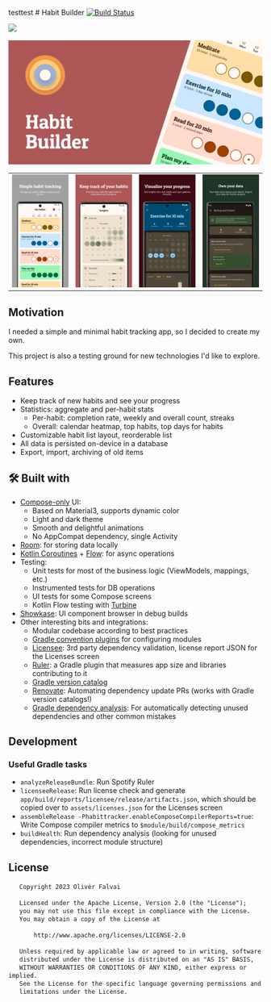 testtest # Habit Builder [![Build Status](https://app.bitrise.io/app/956ea5e751ec6be4/status.svg?token=WbwlLF41eOlFjQWJ5WFEMw&branch=main)](https://app.bitrise.io/app/956ea5e751ec6be4)

[<img src="https://user-images.githubusercontent.com/1694986/111364968-24a0fa00-864f-11eb-88aa-4b4127d8e012.png?width=100" width="200"></img>](https://play.google.com/store/apps/details?id=com.ofalvai.habittracker)

![Header](docs/feature_graphic.png)

|   |   |   |   |
|---|---|---|---|
| ![](docs/screenshot_1.png) | ![](docs/screenshot_2.png) | ![](docs/screenshot_3.png) | ![](docs/screenshot_4.png) |

## Motivation

I needed a simple and minimal habit tracking app, so I decided to create my own.

This project is also a testing ground for new technologies I'd like to explore.

## Features

- Keep track of new habits and see your progress
- Statistics: aggregate and per-habit stats
  - Per-habit: completion rate, weekly and overall count, streaks
  - Overall: calendar heatmap, top habits, top days for habits
- Customizable habit list layout, reorderable list
- All data is persisted on-device in a database
- Export, import, archiving of old items

## 🛠 Built with

- [Compose-only](https://developer.android.com/jetpack/compose) UI:
    - Based on Material3, supports dynamic color
    - Light and dark theme
    - Smooth and delightful animations
    - No AppCompat dependency, single Activity
- [Room](https://developer.android.com/training/data-storage/room): for storing data locally
- [Kotlin Coroutines](https://kotlinlang.org/docs/coroutines-overview.html) + [Flow](https://kotlinlang.org/docs/flow.html): for async operations
- Testing:
    - Unit tests for most of the business logic (ViewModels, mappings, etc.)
    - Instrumented tests for DB operations
    - UI tests for some Compose screens
    - Kotlin Flow testing with [Turbine](https://github.com/cashapp/turbine)
- [Showkase](https://github.com/airbnb/Showkase): UI component browser in debug builds
- Other interesting bits and integrations:
    - Modular codebase according to best practices
    - [Gradle convention plugins](https://github.com/ofalvai/HabitTracker/tree/main/build-logic) for configuring modules
    - [Licensee](https://github.com/cashapp/licensee): 3rd party dependency validation, license report JSON for the Licenses screen
    - [Ruler](https://github.com/spotify/ruler): a Gradle plugin that measures app size and libraries contributing to it
    - [Gradle version catalog](https://github.com/ofalvai/HabitTracker/blob/main/gradle/libs.versions.toml)
    - [Renovate](https://github.com/ofalvai/HabitTracker/issues/10): Automating dependency update PRs (works with Gradle version catalogs!)
    - [Gradle dependency analysis](https://github.com/autonomousapps/dependency-analysis-android-gradle-plugin): For automatically detecting unused dependencies and other common mistakes

## Development

### Useful Gradle tasks

- `analyzeReleaseBundle`: Run Spotify Ruler
- `licenseeRelease`: Run license check and generate `app/build/reports/licensee/release/artifacts.json`, which should be copied over to `assets/licenses.json` for the Licenses screen
- `assembleRelease -Phabittracker.enableComposeCompilerReports=true`: Write Compose compiler metrics to `$module/build/compose_metrics`
- `buildHealth`: Run dependency analysis (looking for unused dependencies, incorrect module structure)

## License

```
   Copyright 2023 Olivér Falvai

   Licensed under the Apache License, Version 2.0 (the "License");
   you may not use this file except in compliance with the License.
   You may obtain a copy of the License at

       http://www.apache.org/licenses/LICENSE-2.0

   Unless required by applicable law or agreed to in writing, software
   distributed under the License is distributed on an "AS IS" BASIS,
   WITHOUT WARRANTIES OR CONDITIONS OF ANY KIND, either express or implied.
   See the License for the specific language governing permissions and
   limitations under the License.
```
